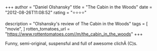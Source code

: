 +++
author = "Daniel Olshansky"
title = "The Cabin in the Woods"
date = "2012-08-26T11:08:52"
rating = "⭐⭐⭐⭐"

description = "Olshansky's review of The Cabin in the Woods"
tags = [
    "movie",
]
rotten_tomatoes_url = "https://www.rottentomatoes.com//m/the_cabin_in_the_woods"
+++

Funny, semi-original, suspensful and full of awesome clichÃ (C)s.
